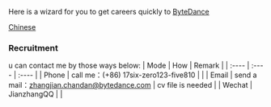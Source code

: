 Here is a wizard for you to get careers quickly to [ByteDance](https://bytedance.com/)

[Chinese](./README.md)

### Recruitment

u can contact me by those ways below:
| Mode | How | Remark |
| :---- | :---- | :---- |
| Phone | call me：(+86) 17six-zero123-five810 | |
| Email | send a mail：zhangjian.chandan@bytedance.com | cv file is needed |
| Wechat | JianzhangQQ |  |
